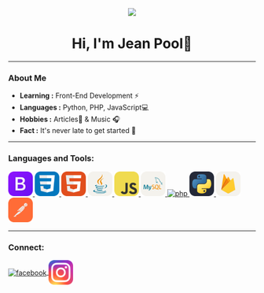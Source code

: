 <p align="center"><picture align="center"><img align="center" src = "https://github.com/7oSkaaa/7oSkaaa/blob/main/Images/about_me.gif?raw=true" width = 50px></picture></p>
<h1 align="center">Hi, I'm Jean Pool👋</h1>

---

<h3 align>About Me</h3>

-  **Learning :** Front-End Development :zap: 	
-  **Languages :** Python, PHP, JavaScript💻
-  **Hobbies :** Articles📕 & Music :headphones:
-  **Fact :** It's never late to get started 🎯

---

<h3>Languages and Tools:</h3>
  <!-- Bootstrap -->
  <a href="https://getbootstrap.com" target="_blank" rel="noreferrer">
    <img src="https://github.com/tandpfun/skill-icons/blob/main/icons/Bootstrap.svg" alt="bootstrap" width="50" height="50"/>
  </a>
  <!-- CSS -->
  <a href="https://www.w3schools.com/css/" target="_blank" rel="noreferrer">
    <img src="https://github.com/tandpfun/skill-icons/blob/main/icons/CSS.svg" alt="css3" width="50" height="50"/>
  </a>
  <!-- HTML -->
  <a href="https://www.w3.org/html/" target="_blank" rel="noreferrer">
    <img src="https://github.com/tandpfun/skill-icons/blob/main/icons/HTML.svg" alt="html5" width="50" height="50"/>
  </a>
  <!-- Java -->
  <a href="https://www.java.com" target="_blank" rel="noreferrer">
    <img src="https://github.com/tandpfun/skill-icons/blob/main/icons/Java-Light.svg" alt="java" width="50" height="50"/>
  </a>
  <!-- JavaScript -->
  <a href="https://developer.mozilla.org/en-US/docs/Web/JavaScript" target="_blank" rel="noreferrer">
    <img src="https://github.com/tandpfun/skill-icons/blob/main/icons/JavaScript.svg" alt="javascript" width="50" height="50"/>
  </a>
  <!-- MySQL -->
  <a href="https://www.mysql.com/" target="_blank" rel="noreferrer">
    <img src="https://github.com/tandpfun/skill-icons/blob/main/icons/MySQL-Light.svg" alt="mysql" width="50" height="50"/>
  </a>
  <!-- PHP -->
  <a href="https://www.php.net" target="_blank" rel="noreferrer">
    <img src="https://github.com/Scar1109/skill-icons/blob/Scar1109/icons/PHP-Light.svg" alt="php" width="50" height="50"/>
  </a>
  <!-- Python -->
  <a href="https://www.python.org/" target="_blank" rel="noreferrer">
    <img src="https://github.com/tandpfun/skill-icons/blob/main/icons/Python-Dark.svg" alt="python" width="50" height="50"/>
  </a>
  <!-- Firebase -->
  <a href="https://firebase.google.com/" target="_blank" rel="noreferrer">
    <img src="https://github.com/tandpfun/skill-icons/blob/main/icons/Firebase-Light.svg" alt="firebase" width="50" height="50"/>
  </a>
  <!-- Postman -->
<a href="https://www.postman.com/" target="_blank" rel="noreferrer">
  <img src="https://github.com/tandpfun/skill-icons/blob/main/icons/Postman.svg" alt="postman" width="50" height="50"/>
</a>
</p>

---

<h3>Connect:</h3>
  <!-- Facebook -->
  <a href="https://facebook.com/tu-usuario" target="_blank">
    <img align="center" src="https://raw.githubusercontent.com/rahuldkjain/github-profile-readme-generator/master/src/images/icons/Social/facebook.svg" alt="facebook" width="50" height="50" />
  </a>
  <!-- Instagram -->
  <a href="https://instagram.com/tu-usuario" target="_blank">
    <img align="center" src="https://github.com/tandpfun/skill-icons/blob/main/icons/Instagram.svg" alt="instagram" width="50" height="50" />
  </a>
</p>

